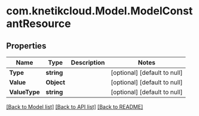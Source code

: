 # com.knetikcloud.Model.ModelConstantResource
## Properties

Name | Type | Description | Notes
------------ | ------------- | ------------- | -------------
**Type** | **string** |  | [optional] [default to null]
**Value** | **Object** |  | [optional] [default to null]
**ValueType** | **string** |  | [optional] [default to null]

[[Back to Model list]](../README.md#documentation-for-models) [[Back to API list]](../README.md#documentation-for-api-endpoints) [[Back to README]](../README.md)

